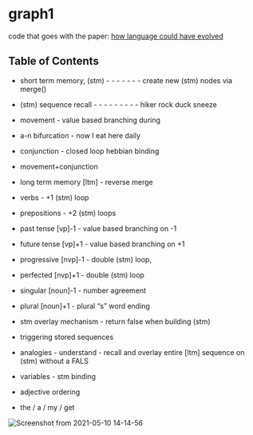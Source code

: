# graph1
code that goes with the paper: [how language could have evolved](https://github.com/kwd2/graph1/blob/main/how_language_could_have_evolved.pdf)

Table of Contents
-----------------------------------

* short term memory, (stm)  - - - - - - - create new (stm) nodes via merge()
* (stm) sequence recall	- - - - - - - - - hiker rock duck sneeze
* movement                              - value based branching during 
* a-n bifurcation		                - now I eat here daily
* conjunction                             - closed loop hebbian binding
* movement+conjunction

* long term memory  [ltm]                 - reverse merge

* verbs                                   -  +1 (stm) loop
* prepositions                            -  +2 (stm) loops

* past   tense  [vp]-1                        - value based branching on -1
* future tense  [vp]+1                       - value based branching on +1

* progressive   [nvp]-1                      - double (stm) loop,
* perfected       [nvp]+1                     - double (stm) loop

* singular        [noun]-1   	     - number agreement
* plural            [noun]+1                   - plural “s” word ending

* stm overlay  mechanism              - return false when building (stm)
* triggering stored sequences
* analogies			     -  understand - recall and overlay entire [ltm] sequence 
				                        on (stm) without a FALS
* variables                                     - stm binding
* adjective ordering
* the / a / my / get 


![Screenshot from 2021-05-10 14-14-56](https://user-images.githubusercontent.com/15908030/117712622-2d6b0380-b19a-11eb-9c31-c85e2beffbf2.png)



